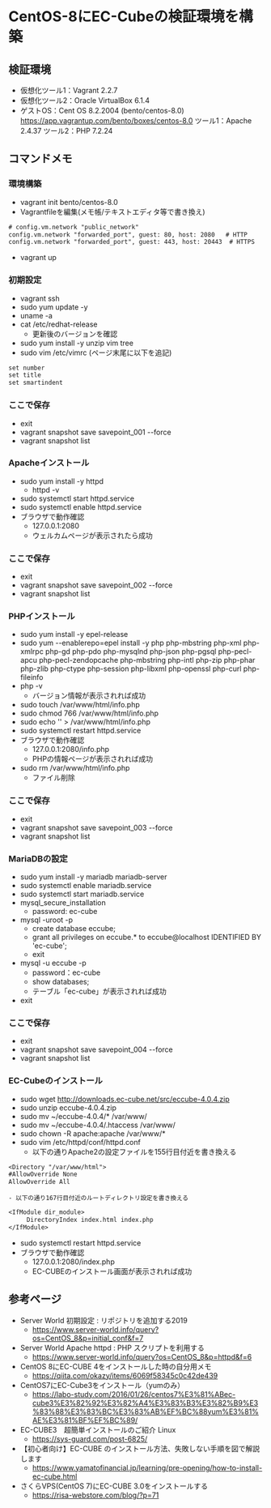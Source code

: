 # CentOS-8にEC-Cubeの検証環境を構築
## 検証環境
- 仮想化ツール1：Vagrant 2.2.7
- 仮想化ツール2：Oracle VirtualBox 6.1.4
- ゲストOS：Cent OS 8.2.2004 (bento/centos-8.0)
https://app.vagrantup.com/bento/boxes/centos-8.0
ツール1：Apache 2.4.37
ツール2：PHP 7.2.24

## コマンドメモ
### 環境構築
- vagrant init bento/centos-8.0
- Vagrantfileを編集(メモ帳/テキストエディタ等で書き換え)
```txt
# config.vm.network "public_network"
config.vm.network "forwarded_port", guest: 80, host: 2080   # HTTP
config.vm.network "forwarded_port", guest: 443, host: 20443  # HTTPS
```
- vagrant up

### 初期設定
- vagrant ssh
- sudo yum update -y
- uname -a
- cat /etc/redhat-release
    - 更新後のバージョンを確認
- sudo yum install -y unzip vim tree
- sudo vim /etc/vimrc (ページ末尾に以下を追記)
```txt
set number
set title
set smartindent
```

### ここで保存
- exit
- vagrant snapshot save savepoint_001 --force
- vagrant snapshot list

### Apacheインストール
- sudo yum install -y httpd
    - httpd -v
- sudo systemctl start httpd.service
- sudo systemctl enable httpd.service
- ブラウザで動作確認
    - 127.0.0.1:2080
    - ウェルカムページが表示されたら成功

### ここで保存
- exit
- vagrant snapshot save savepoint_002 --force
- vagrant snapshot list

### PHPインストール
- sudo yum install -y epel-release
- sudo yum --enablerepo=epel install -y php php-mbstring php-xml php-xmlrpc php-gd php-pdo php-mysqlnd php-json php-pgsql php-pecl-apcu php-pecl-zendopcache php-mbstring php-intl php-zip php-phar php-zlib php-ctype php-session php-libxml php-openssl php-curl php-fileinfo
- php -v
    - バージョン情報が表示されれば成功
- sudo touch /var/www/html/info.php
- sudo chmod 766 /var/www/html/info.php
- sudo echo '<?php phpinfo(); ?>' > /var/www/html/info.php
- sudo systemctl restart httpd.service
- ブラウザで動作確認
    - 127.0.0.1:2080/info.php
    - PHPの情報ページが表示されれば成功
- sudo rm /var/www/html/info.php
    - ファイル削除

### ここで保存
- exit
- vagrant snapshot save savepoint_003 --force
- vagrant snapshot list

### MariaDBの設定
- sudo yum install -y mariadb mariadb-server
- sudo systemctl enable mariadb.service
- sudo systemctl start mariadb.service
- mysql_secure_installation
    - password: ec-cube
- mysql -uroot -p
    - create database eccube;
    - grant all privileges on eccube.* to eccube@localhost IDENTIFIED BY 'ec-cube';
    - exit
- mysql -u eccube -p
    - password：ec-cube
    - show databases;
    - テーブル「ec-cube」が表示されれば成功
- exit

### ここで保存
- exit
- vagrant snapshot save savepoint_004 --force
- vagrant snapshot list

### EC-Cubeのインストール
- sudo wget http://downloads.ec-cube.net/src/eccube-4.0.4.zip
- sudo unzip eccube-4.0.4.zip
- sudo mv ~/eccube-4.0.4/* /var/www/
- sudo mv ~/eccube-4.0.4/.htaccess /var/www/
- sudo chown -R apache:apache /var/www/*
- sudo vim /etc/httpd/conf/httpd.conf
    - 以下の通りApache2の設定ファイルを155行目付近を書き換える
```txt
<Directory "/var/www/html">
#AllowOverride None
AllowOverride All
```
    - 以下の通り167行目付近のルートディレクトリ設定を書き換える
```txt
<IfModule dir_module>
     DirectoryIndex index.html index.php
</IfModule>
```
- sudo systemctl restart httpd.service
- ブラウザで動作確認
    - 127.0.0.1:2080/index.php
    - EC-CUBEのインストール画面が表示されれば成功



## 参考ページ
- Server World 初期設定 : リポジトリを追加する2019
    - https://www.server-world.info/query?os=CentOS_8&p=initial_conf&f=7
- Server World Apache httpd : PHP スクリプトを利用する
    - https://www.server-world.info/query?os=CentOS_8&p=httpd&f=6
- CentOS 8にEC-CUBE 4をインストールした時の自分用メモ
    - https://qiita.com/okazy/items/6069f58345c0c42de439
- CentOS7にEC-Cube3をインストール（yumのみ）
    - https://labo-study.com/2016/01/26/centos7%E3%81%ABec-cube3%E3%82%92%E3%82%A4%E3%83%B3%E3%82%B9%E3%83%88%E3%83%BC%E3%83%AB%EF%BC%88yum%E3%81%AE%E3%81%BF%EF%BC%89/
- EC-CUBE3　超簡単インストールのご紹介 Linux
    - https://sys-guard.com/post-6825/
- 【初心者向け】EC-CUBE のインストール方法、失敗しない手順を図で解説します
    - https://www.yamatofinancial.jp/learning/pre-opening/how-to-install-ec-cube.html
- さくらVPS(CentOS 7)にEC-CUBE 3.0をインストールする
    - https://risa-webstore.com/blog/?p=71
